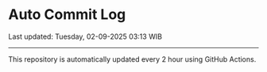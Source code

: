 # Auto Commit Log

Last updated: Tuesday, 02-09-2025 03:13 WIB

---

This repository is automatically updated every 2 hour using GitHub Actions.
